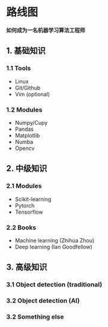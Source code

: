 # 路线图
**如何成为一名机器学习算法工程师**

## 1. 基础知识

### 1.1 Tools
- Linux
- Git/Github
- Vim (optional)

### 1.2 Modules
- Numpy/Cupy
- Pandas
- Matplotlib
- Numba
- Opencv

## 2. 中级知识

### 2.1 Modules
- Scikit-learning
- Pytorch
- Tensorflow

### 2.2 Books
- Machine learning (Zhihua Zhou)
- Deep learning (Ian Goodfellow)

## 3. 高级知识

### 3.1 Object detection (traditional)

### 3.2 Object detection (AI)

### 3.2 Something else
